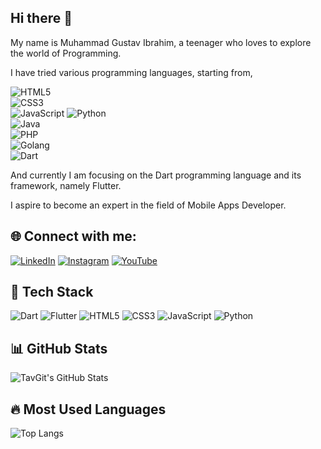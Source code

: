 ## Hi there 👋

My name is Muhammad Gustav Ibrahim, a teenager who loves to explore the world of Programming.

I have tried various programming languages, starting from,

![HTML5](https://img.shields.io/badge/HTML5-E34F26?style=for-the-badge&logo=html5&logoColor=white)  
![CSS3](https://img.shields.io/badge/CSS3-1572B6?style=for-the-badge&logo=css3&logoColor=white)  
![JavaScript](https://img.shields.io/badge/JavaScript-F7DF1E?style=for-the-badge&logo=javascript&logoColor=black) 
![Python](https://img.shields.io/badge/Python-3776AB?style=for-the-badge&logo=python&logoColor=white)  
![Java](https://img.shields.io/badge/Java-007396?style=for-the-badge&logo=java&logoColor=white)  
![PHP](https://img.shields.io/badge/PHP-777BB4?style=for-the-badge&logo=php&logoColor=white)  
![Golang](https://img.shields.io/badge/Go-00ADD8?style=for-the-badge&logo=go&logoColor=white)  
![Dart](https://img.shields.io/badge/Dart-0175C2?style=for-the-badge&logo=dart&logoColor=white)  


And currently I am focusing on the Dart programming language and its framework, namely Flutter.

I aspire to become an expert in the field of Mobile Apps Developer.


## 🌐 Connect with me:

[![LinkedIn](https://img.shields.io/badge/LinkedIn-0077B5?style=for-the-badge&logo=linkedin&logoColor=white)](https://www.linkedin.com/in/muhammad-gustav-ibrahim-7a2a01293/)
[![Instagram](https://img.shields.io/badge/Instagram-E4405F?style=for-the-badge&logo=instagram&logoColor=white)](https://www.instagram.com/mhmmdgustavibrm_tech/)
[![YouTube](https://img.shields.io/badge/YouTube-FF0000?style=for-the-badge&logo=youtube&logoColor=white)](https://www.youtube.com/@GustavIbrahim)



## 🚀 Tech Stack
![Dart](https://img.shields.io/badge/Dart-0175C2?style=for-the-badge&logo=dart&logoColor=white)
![Flutter](https://img.shields.io/badge/Flutter-02569B?style=for-the-badge&logo=flutter&logoColor=white)
![HTML5](https://img.shields.io/badge/HTML5-E34F26?style=for-the-badge&logo=html5&logoColor=white)
![CSS3](https://img.shields.io/badge/CSS3-1572B6?style=for-the-badge&logo=css3&logoColor=white)
![JavaScript](https://img.shields.io/badge/JavaScript-F7DF1E?style=for-the-badge&logo=javascript&logoColor=black)
![Python](https://img.shields.io/badge/Python-3776AB?style=for-the-badge&logo=python&logoColor=white)

## 📊 GitHub Stats
![TavGit's GitHub Stats](https://github-readme-stats.vercel.app/api?username=TavGit&show_icons=true&theme=tokyonight)


## 🔥 Most Used Languages
![Top Langs](https://github-readme-stats.vercel.app/api/top-langs/?username=TavGit&layout=compact&hide=php,c,cpp,java,typescript&theme=tokyonight)


